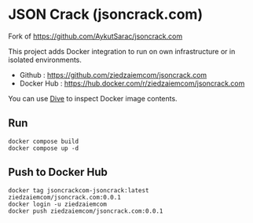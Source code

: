 # JSON Crack (jsoncrack.com)

Fork of https://github.com/AykutSarac/jsoncrack.com

This project adds Docker integration to run on own infrastructure or in isolated environments.

- Github : https://github.com/ziedzaiemcom/jsoncrack.com
- Docker Hub : https://hub.docker.com/r/ziedzaiemcom/jsoncrack.com

You can use [Dive](https://github.com/wagoodman/dive) to inspect Docker image contents.

## Run

```
docker compose build
docker compose up -d
```

## Push to Docker Hub

```
docker tag jsoncrackcom-jsoncrack:latest ziedzaiemcom/jsoncrack.com:0.0.1
docker login -u ziedzaiemcom
docker push ziedzaiemcom/jsoncrack.com:0.0.1
```
